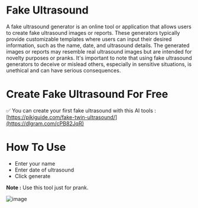# Fake Ultrasound
A fake ultrasound generator is an online tool or application that allows users to create fake ultrasound images or reports. These generators typically provide customizable templates where users can input their desired information, such as the name, date, and ultrasound details. The generated images or reports may resemble real ultrasound images but are intended for novelty purposes or pranks. It's important to note that using fake ultrasound generators to deceive or mislead others, especially in sensitive situations, is unethical and can have serious consequences.

# Create Fake Ultrasound For Free
✅ You can create your first fake ultrasound with this AI tools : [https://pikiguide.com/fake-twin-ultrasound/](https://dlgram.com/cPB82JqR)

# How To Use 
- Enter your name
- Enter date of ultrasound
- Click generate

**Note :** Use this tool just for prank. 

![image](https://github.com/fake-ultrasound/fake-ultrasound/assets/155385806/d78f1f90-df0d-4812-bc26-aa33278a1129)
